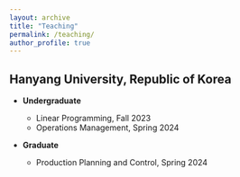 ```yaml
---
layout: archive
title: "Teaching"
permalink: /teaching/
author_profile: true
---
```


## Hanyang University, Republic of Korea
  - **Undergraduate**
    - Linear Programming, Fall 2023
    - Operations Management, Spring 2024

- **Graduate**
   - Production Planning and Control, Spring 2024

